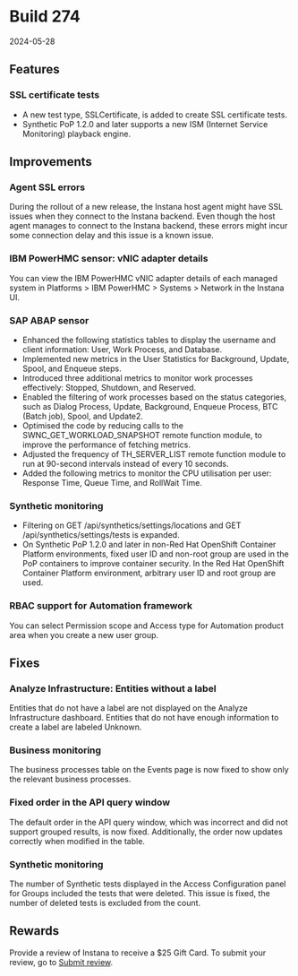 # Build 274

2024-05-28

## Features

### SSL certificate tests
- A new test type, SSLCertificate, is added to create SSL certificate tests. 
- Synthetic PoP 1.2.0 and later supports a new ISM (Internet Service Monitoring) playback engine.

## Improvements

### Agent SSL errors
During the rollout of a new release, the Instana host agent might have SSL issues when they connect to the Instana backend. Even though the host agent manages to connect to the Instana backend, these errors might incur some connection delay and this issue is a known issue.

### IBM PowerHMC sensor: vNIC adapter details
You can view the IBM PowerHMC vNIC adapter details of each managed system in Platforms > IBM PowerHMC > Systems > Network in the Instana UI. 

### SAP ABAP sensor
- Enhanced the following statistics tables to display the username and client information: User, Work Process, and Database.
- Implemented new metrics in the User Statistics for Background, Update, Spool, and Enqueue steps.
- Introduced three additional metrics to monitor work processes effectively: Stopped, Shutdown, and Reserved.
- Enabled the filtering of work processes based on the status categories, such as Dialog Process, Update, Background, Enqueue Process, BTC (Batch job), Spool, and Update2.
- Optimised the code by reducing calls to the SWNC_GET_WORKLOAD_SNAPSHOT remote function module, to improve the performance of fetching metrics.
- Adjusted the frequency of TH_SERVER_LIST remote function module to run at 90-second intervals instead of every 10 seconds.
- Added the following metrics to monitor the CPU utilisation per user: Response Time, Queue Time, and RollWait Time.

### Synthetic monitoring
- Filtering on GET /api/synthetics/settings/locations and GET /api/synthetics/settings/tests is expanded. 
- On Synthetic PoP 1.2.0 and later in non-Red Hat OpenShift Container Platform environments, fixed user ID and non-root group are used in the PoP containers to improve container security. In the Red Hat OpenShift Container Platform environment, arbitrary user ID and root group are used.

### RBAC support for Automation framework
You can select Permission scope and Access type for Automation product area when you create a new user group. 

## Fixes

### Analyze Infrastructure: Entities without a label
Entities that do not have a label are not displayed on the Analyze Infrastructure dashboard. Entities that do not have enough information to create a label are labeled Unknown.

### Business monitoring
The business processes table on the Events page is now fixed to show only the relevant business processes.

### Fixed order in the API query window
The default order in the API query window, which was incorrect and did not support grouped results, is now fixed. Additionally, the order now updates correctly when modified in the table.

### Synthetic monitoring
The number of Synthetic tests displayed in the Access Configuration panel for Groups included the tests that were deleted. This issue is fixed, the number of deleted tests is excluded from the count.

## Rewards
Provide a review of Instana to receive a $25 Gift Card. To submit your review, go to [Submit review](https://www.g2.com/contributor/instana-an-ibm-company-25-usd-2-reward-link?secure%5Bpage_id%5D=instana-an-ibm-company-25-usd-2-reward-link&secure%5Brewards%5D=true&secure%5Btoken%5D=5f61c4680c043dd462ee268a2e95504e1cec47c239f634889f1a86908d965fa1&utm_source=ibm&utm_medium=CSA&utm_campaign=email).
